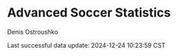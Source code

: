 # Advanced Soccer Statistics
Denis Ostroushko

<!-- gfm -->

Last successful data update: 2024-12-24 10:23:59 CST
